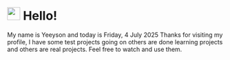  <h1>
    <img src="https://emojis.slackmojis.com/emojis/images/1643510097/45343/hi.gif?1643510097" width="30"/> 
    Hello!
 </h1>
 <p>
    My name is Yeeyson and today is Friday, 4 July 2025
    Thanks for visiting my profile, I have some test projects going on others are done learning projects and others are real projects.
    Feel free to watch and use them.
 </p>